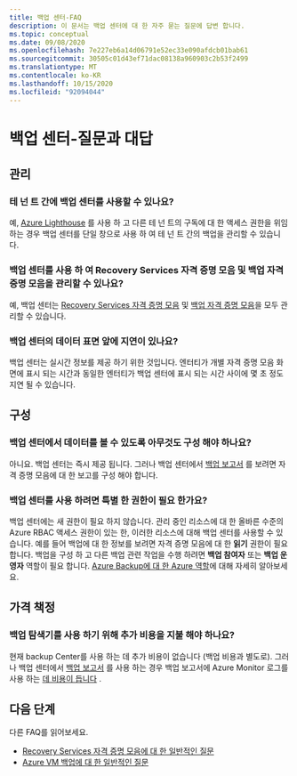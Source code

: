 ```yaml
---
title: 백업 센터-FAQ
description: 이 문서는 백업 센터에 대 한 자주 묻는 질문에 답변 합니다.
ms.topic: conceptual
ms.date: 09/08/2020
ms.openlocfilehash: 7e227eb6a14d06791e52ec33e090afdcb01bab61
ms.sourcegitcommit: 30505c01d43ef71dac08138a960903c2b53f2499
ms.translationtype: MT
ms.contentlocale: ko-KR
ms.lasthandoff: 10/15/2020
ms.locfileid: "92094044"
---
```

# <a name="backup-center---frequently-asked-questions"></a>백업 센터-질문과 대답

## <a name="management"></a>관리

### <a name="can-backup-center-be-used-across-tenants"></a>테 넌 트 간에 백업 센터를 사용할 수 있나요?

예, [Azure Lighthouse](https://docs.microsoft.com/azure/lighthouse/overview) 를 사용 하 고 다른 테 넌 트의 구독에 대 한 액세스 권한을 위임 하는 경우 백업 센터를 단일 창으로 사용 하 여 테 넌 트 간의 백업을 관리할 수 있습니다.

### <a name="can-backup-center-be-used-to-manage-both-recovery-services-vaults-and-backup-vaults"></a>백업 센터를 사용 하 여 Recovery Services 자격 증명 모음 및 백업 자격 증명 모음을 관리할 수 있나요?

예, 백업 센터는 [Recovery Services 자격 증명 모음](https://docs.microsoft.com/azure/backup/backup-azure-recovery-services-vault-overview) 및 [백업 자격 증명 모음](backup-vault-overview.md)을 모두 관리할 수 있습니다.

### <a name="is-there-a-delay-before-data-surfaces-in-backup-center"></a>백업 센터의 데이터 표면 앞에 지연이 있나요?

백업 센터는 실시간 정보를 제공 하기 위한 것입니다. 엔터티가 개별 자격 증명 모음 화면에 표시 되는 시간과 동일한 엔터티가 백업 센터에 표시 되는 시간 사이에 몇 초 정도 지연 될 수 있습니다.

## <a name="configuration"></a>구성

### <a name="do-i-need-to-configure-anything-to-see-data-in-backup-center"></a>백업 센터에서 데이터를 볼 수 있도록 아무것도 구성 해야 하나요?

아니요. 백업 센터는 즉시 제공 됩니다. 그러나 백업 센터에서 [백업 보고서](https://docs.microsoft.com/azure/backup/configure-reports) 를 보려면 자격 증명 모음에 대 한 보고를 구성 해야 합니다.

### <a name="do-i-need-to-have-any-special-permissions-to-use-backup-center"></a>백업 센터를 사용 하려면 특별 한 권한이 필요 한가요?

백업 센터에는 새 권한이 필요 하지 않습니다. 관리 중인 리소스에 대 한 올바른 수준의 Azure RBAC 액세스 권한이 있는 한, 이러한 리소스에 대해 백업 센터를 사용할 수 있습니다. 예를 들어 백업에 대 한 정보를 보려면 자격 증명 모음에 대 한 **읽기** 권한이 필요 합니다. 백업을 구성 하 고 다른 백업 관련 작업을 수행 하려면 **백업 참여자** 또는 **백업 운영자** 역할이 필요 합니다. [Azure Backup에 대 한 Azure 역할](https://docs.microsoft.com/azure/backup/backup-rbac-rs-vault)에 대해 자세히 알아보세요.

## <a name="pricing"></a>가격 책정

### <a name="do-i-need-to-pay-anything-extra-to-use-backup-explorer"></a>백업 탐색기를 사용 하기 위해 추가 비용을 지불 해야 하나요?

현재 backup Center를 사용 하는 데 추가 비용이 없습니다 (백업 비용과 별도로). 그러나 백업 센터에서 [백업 보고서](https://docs.microsoft.com/azure/backup/configure-reports) 를 사용 하는 경우 백업 보고서에 Azure Monitor 로그를 사용 하는 [데 비용이 듭니다](https://azure.microsoft.com/pricing/details/monitor/) .

## <a name="next-steps"></a>다음 단계

다른 FAQ를 읽어보세요.

* [Recovery Services 자격 증명 모음에 대 한 일반적인 질문](https://docs.microsoft.com/azure/backup/backup-azure-backup-faq)
* [Azure VM 백업에 대 한 일반적인 질문](https://docs.microsoft.com/azure/backup/backup-azure-vm-backup-faq)
